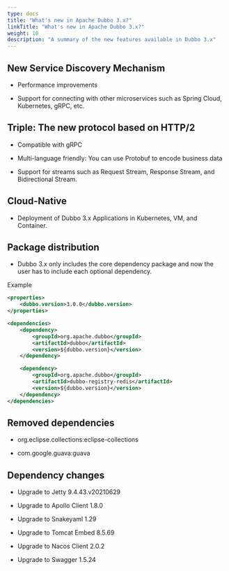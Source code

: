 ```yaml
---
type: docs
title: "What's new in Apache Dubbo 3.x?"
linkTitle: "What's new in Apache Dubbo 3.x?"
weight: 10
description: "A summary of the new features available in Dubbo 3.x"
---
```



## New Service Discovery Mechanism

* Performance improvements 

* Support for connecting with other microservices such as Spring Cloud, Kubernetes, gRPC, etc.

## Triple: The new protocol based on HTTP/2

* Compatible with gRPC

* Multi-language friendly: You can use Protobuf to encode business data

* Support for streams such as Request Stream, Response Stream, and Bidirectional Stream.

## Cloud-Native 

* Deployment of Dubbo 3.x Applications in Kubernetes, VM, and Container.

## Package distribution

* Dubbo 3.x only includes the core dependency package and now the user has to include each optional dependency.

Example

```xml
<properties>
    <dubbo.version>3.0.0</dubbo.version>
</properties>

<dependencies>
    <dependency>
        <groupId>org.apache.dubbo</groupId>
        <artifactId>dubbo</artifactId>
        <version>${dubbo.version}</version>
    </dependency>

    <dependency>
        <groupId>org.apache.dubbo</groupId>
        <artifactId>dubbo-registry-redis</artifactId>
        <version>${dubbo.version}</version>
    </dependency>
</dependencies>
```

## Removed dependencies

* org.eclipse.collections:eclipse-collections 

* com.google.guava:guava

## Dependency changes

* Upgrade to Jetty 9.4.43.v20210629

*  Upgrade to Apollo Client 1.8.0

*  Upgrade to Snakeyaml 1.29

*  Upgrade to Tomcat Embed 8.5.69

*  Upgrade to Nacos Client 2.0.2

*  Upgrade to Swagger 1.5.24

